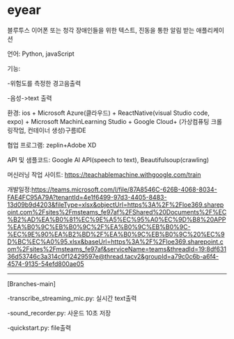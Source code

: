 # eyear
블루투스 이어폰 또는 청각 장애인들을 위한 텍스트, 진동을 통한 알림 받는 애플리케이션

언어: Python, javaScript

기능:

-위험도를 측정한 경고음출력 

-음성->text 출력


환경: ios + Microsoft Azure(클라우드) + ReactNative(visual Studio code, expo) + Microsoft MachinLearning Studio + Google Cloud+ (가상컴퓨팅 크롤링작업, 컨테이너 생성)구름IDE

협업 프로그램: zeplin+Adobe XD

API 및 샘플코드: Google AI API(speech to text), Beautifulsoup(crawling)

머신러닝 작업 사이트: https://teachablemachine.withgoogle.com/train 


개발일정:https://teams.microsoft.com/l/file/87A8546C-626B-4068-8034-FAE4FC95A79A?tenantId=4e1f6499-97d3-4405-8483-13d09b9d4203&fileType=xlsx&objectUrl=https%3A%2F%2Floe369.sharepoint.com%2Fsites%2Fmsteams_fe97af%2FShared%20Documents%2F%EC%B2%AD%EA%B0%81%EC%9E%A5%EC%95%A0%EC%9D%B8%20APP%EA%B0%9C%EB%B0%9C%2F%EA%B0%9C%EB%B0%9C-%EC%9E%90%EA%B2%BD%2F%EA%B0%9C%EB%B0%9C%20%EC%9D%BC%EC%A0%95.xlsx&baseUrl=https%3A%2F%2Floe369.sharepoint.com%2Fsites%2Fmsteams_fe97af&serviceName=teams&threadId=19:8df63136d53746c3a314c0f12429597e@thread.tacv2&groupId=a79c0c6b-a6f4-4574-9135-54efd800ae05

-------------------------------------------------------------------------------------------------------------------------------------
[Branches-main]

-transcribe_streaming_mic.py: 실시간 text출력 

-sound_recorder.py: 사운드 10초 저장 

-quickstart.py: file출력 

